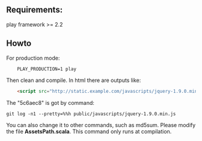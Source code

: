 ## Requirements:

play framework >= 2.2

## Howto

For production mode:

```shell
    PLAY_PRODUCTION=1 play
```
Then clean and compile. In html there are outputs like:
```html
    <script src="http://static.example.com/javascripts/jquery-1.9.0.min.v5c6aec8.js" type="text/javascript"></script>
```
The "5c6aec8" is got by command:
```shell
git log -n1 --pretty=%%h public/javascripts/jquery-1.9.0.min.js
```
You can also change it to other commands, such as md5sum. Please modify the file **AssetsPath.scala**. This command only runs at compilation.